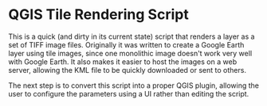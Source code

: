 QGIS Tile Rendering Script
==========================

This is a quick (and dirty in its current state) script that renders a layer as a set of TIFF image files. Originally it was written to create a Google Earth layer using tile images, since one monolithic image doesn't work very well with Google Earth. It also makes it easier to host the images on a web server, allowing the KML file to be quickly downloaded or sent to others.

The next step is to convert this script into a proper QGIS plugin, allowing the user to configure the parameters using a UI rather than editing the script.